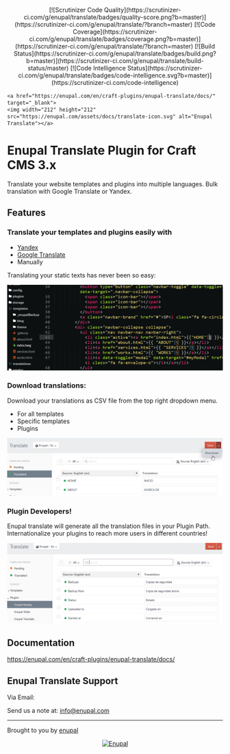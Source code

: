 <p align="center">
  [![Scrutinizer Code Quality](https://scrutinizer-ci.com/g/enupal/translate/badges/quality-score.png?b=master)](https://scrutinizer-ci.com/g/enupal/translate/?branch=master) [![Code Coverage](https://scrutinizer-ci.com/g/enupal/translate/badges/coverage.png?b=master)](https://scrutinizer-ci.com/g/enupal/translate/?branch=master) [![Build Status](https://scrutinizer-ci.com/g/enupal/translate/badges/build.png?b=master)](https://scrutinizer-ci.com/g/enupal/translate/build-status/master) [![Code Intelligence Status](https://scrutinizer-ci.com/g/enupal/translate/badges/code-intelligence.svg?b=master)](https://scrutinizer-ci.com/code-intelligence)

	<a href="https://enupal.com/en/craft-plugins/enupal-translate/docs/" target="_blank">
	<img width="212" height="212" src="https://enupal.com/assets/docs/translate-icon.svg" alt="Enupal Translate"></a>
</p>

# Enupal Translate Plugin for Craft CMS 3.x

Translate your website templates and plugins into multiple languages. Bulk translation with Google Translate or Yandex.

## Features

### Translate your templates and plugins easily with

*  [Yandex](https://translate.yandex.com/)
*  [Google Translate](https://cloud.google.com/translate/?hl=es)
*  Manually

Translating your static texts has never been so easy:

![Screenshot](resources/screenshots/enupal-translate-final-1.gif)

### Download translations:

Download your translations as CSV file from the top right dropdown menu.

* For all templates
* Specific templates
* Plugins

![Screenshot](resources/screenshots/6-enupal-translate.png)

### Plugin Developers!

Enupal translate will generate all the translation files in your Plugin Path. Internationalize your plugins to reach more users in different countries!

![Screenshot](resources/screenshots/7-enupal-translate.png)

## Documentation

https://enupal.com/en/craft-plugins/enupal-translate/docs/

## Enupal Translate Support

Via Email:

Send us a note at: info@enupal.com

------------------------------------------------------------

Brought to you by [enupal](https://enupal.com/en)

<p align="center">
	<a href="https://enupal.com/en" target="_blank">
	<img width="169" height="35" src="https://enupal.com/assets/docs/enupal-logo.png" alt="Enupal"></a>
</p>




